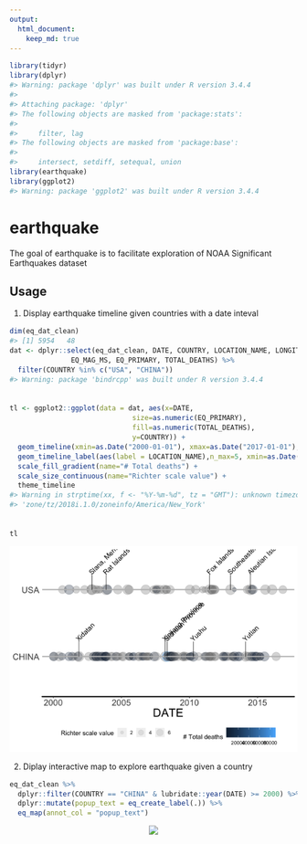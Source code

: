 ```yaml
---
output: 
  html_document:
    keep_md: true
---
```





```r
library(tidyr)
library(dplyr)
#> Warning: package 'dplyr' was built under R version 3.4.4
#> 
#> Attaching package: 'dplyr'
#> The following objects are masked from 'package:stats':
#> 
#>     filter, lag
#> The following objects are masked from 'package:base':
#> 
#>     intersect, setdiff, setequal, union
library(earthquake)
library(ggplot2)
#> Warning: package 'ggplot2' was built under R version 3.4.4
```
# earthquake

The goal of earthquake is to facilitate exploration of NOAA Significant Earthquakes dataset

## Usage

1. Display earthquake timeline given countries with a date inteval


```r
dim(eq_dat_clean)
#> [1] 5954   48
dat <- dplyr::select(eq_dat_clean, DATE, COUNTRY, LOCATION_NAME, LONGITUDE, LATITUDE, 
               EQ_MAG_MS, EQ_PRIMARY, TOTAL_DEATHS) %>%
  filter(COUNTRY %in% c("USA", "CHINA"))
#> Warning: package 'bindrcpp' was built under R version 3.4.4


tl <- ggplot2::ggplot(data = dat, aes(x=DATE, 
                              size=as.numeric(EQ_PRIMARY),
                              fill=as.numeric(TOTAL_DEATHS),
                              y=COUNTRY)) +
  geom_timeline(xmin=as.Date("2000-01-01"), xmax=as.Date("2017-01-01"), stat="Timeline") +
  geom_timeline_label(aes(label = LOCATION_NAME),n_max=5, xmin=as.Date("2000-01-01"), xmax=as.Date("2017-01-01")) +
  scale_fill_gradient(name="# Total deaths") +
  scale_size_continuous(name="Richter scale value") +
  theme_timeline
#> Warning in strptime(xx, f <- "%Y-%m-%d", tz = "GMT"): unknown timezone
#> 'zone/tz/2018i.1.0/zoneinfo/America/New_York'


tl
```

![](README-example-1.png)<!-- -->

2. Diplay interactive map to explore earthquake given a country



```r
eq_dat_clean %>% 
  dplyr::filter(COUNTRY == "CHINA" & lubridate::year(DATE) >= 2000) %>% 
  dplyr::mutate(popup_text = eq_create_label(.)) %>% 
  eq_map(annot_col = "popup_text")
```

<p align="center">
  <img src="./figures/methods.jpg" width="400">
</p>
